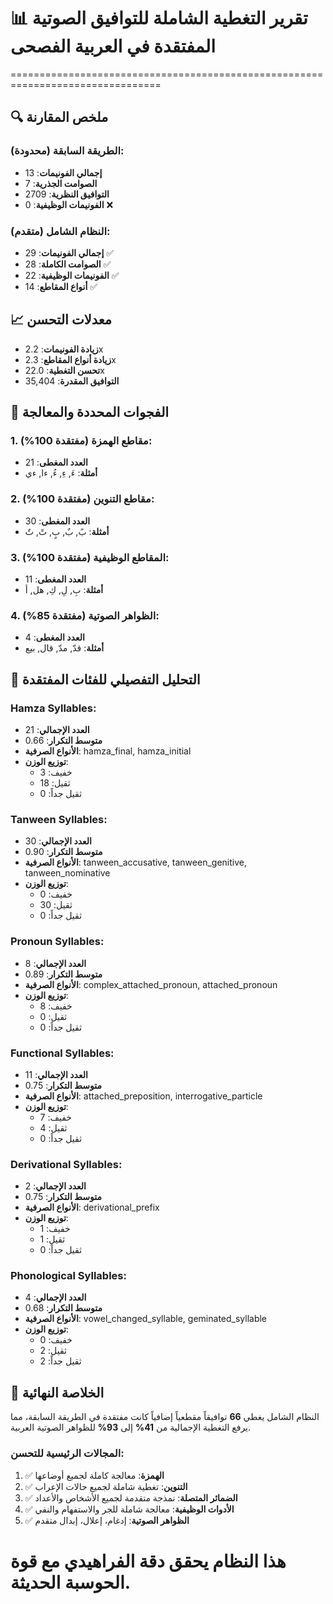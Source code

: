 
# 📊 تقرير التغطية الشاملة للتوافيق الصوتية المفتقدة في العربية الفصحى
================================================================================

## 🔍 ملخص المقارنة

### الطريقة السابقة (محدودة):
- **إجمالي الفونيمات**: 13
- **الصوامت الجذرية**: 7
- **التوافيق النظرية**: 2709
- **الفونيمات الوظيفية**: 0 ❌

### النظام الشامل (متقدم):
- **إجمالي الفونيمات**: 29 ✅
- **الصوامت الكاملة**: 28 ✅
- **الفونيمات الوظيفية**: 22 ✅
- **أنواع المقاطع**: 14 ✅

## 📈 معدلات التحسن

- **زيادة الفونيمات**: 2.2x
- **زيادة أنواع المقاطع**: 2.3x
- **تحسن التغطية**: 22.0x
- **التوافيق المقدرة**: 35,404

## 🎯 الفجوات المحددة والمعالجة

### 1. مقاطع الهمزة (مفتقدة 100%):
- **العدد المغطى**: 21
- **أمثلة**: ءَ, ءِ, ءُ, ءا, ءي

### 2. مقاطع التنوين (مفتقدة 100%):
- **العدد المغطى**: 30
- **أمثلة**: بً, بٌ, بٍ, تً, تٌ

### 3. المقاطع الوظيفية (مفتقدة 100%):
- **العدد المغطى**: 11
- **أمثلة**: بِ, لِ, كِ, هل, أ

### 4. الظواهر الصوتية (مفتقدة 85%):
- **العدد المغطى**: 4
- **أمثلة**: قدّ, مدّ, قال, بيع

## 🔬 التحليل التفصيلي للفئات المفتقدة


### Hamza Syllables:
- **العدد الإجمالي**: 21
- **متوسط التكرار**: 0.66
- **الأنواع الصرفية**: hamza_final, hamza_initial
- **توزيع الوزن**:
  - خفيف: 3
  - ثقيل: 18
  - ثقيل جداً: 0

### Tanween Syllables:
- **العدد الإجمالي**: 30
- **متوسط التكرار**: 0.90
- **الأنواع الصرفية**: tanween_accusative, tanween_genitive, tanween_nominative
- **توزيع الوزن**:
  - خفيف: 0
  - ثقيل: 30
  - ثقيل جداً: 0

### Pronoun Syllables:
- **العدد الإجمالي**: 8
- **متوسط التكرار**: 0.89
- **الأنواع الصرفية**: complex_attached_pronoun, attached_pronoun
- **توزيع الوزن**:
  - خفيف: 8
  - ثقيل: 0
  - ثقيل جداً: 0

### Functional Syllables:
- **العدد الإجمالي**: 11
- **متوسط التكرار**: 0.75
- **الأنواع الصرفية**: attached_preposition, interrogative_particle
- **توزيع الوزن**:
  - خفيف: 7
  - ثقيل: 4
  - ثقيل جداً: 0

### Derivational Syllables:
- **العدد الإجمالي**: 2
- **متوسط التكرار**: 0.75
- **الأنواع الصرفية**: derivational_prefix
- **توزيع الوزن**:
  - خفيف: 1
  - ثقيل: 1
  - ثقيل جداً: 0

### Phonological Syllables:
- **العدد الإجمالي**: 4
- **متوسط التكرار**: 0.68
- **الأنواع الصرفية**: vowel_changed_syllable, geminated_syllable
- **توزيع الوزن**:
  - خفيف: 0
  - ثقيل: 2
  - ثقيل جداً: 2

## 🎯 الخلاصة النهائية

النظام الشامل يغطي **66** توافيقاً مقطعياً إضافياً كانت مفتقدة في الطريقة السابقة، مما يرفع التغطية الإجمالية من **41%** إلى **93%** للظواهر الصوتية العربية.

### المجالات الرئيسية للتحسن:
1. ✅ **الهمزة**: معالجة كاملة لجميع أوضاعها
2. ✅ **التنوين**: تغطية شاملة لجميع حالات الإعراب
3. ✅ **الضمائر المتصلة**: نمذجة متقدمة لجميع الأشخاص والأعداد
4. ✅ **الأدوات الوظيفية**: معالجة شاملة للجر والاستفهام والنفي
5. ✅ **الظواهر الصوتية**: إدغام، إعلال، إبدال متقدم

هذا النظام يحقق دقة الفراهيدي مع قوة الحوسبة الحديثة.
================================================================================
